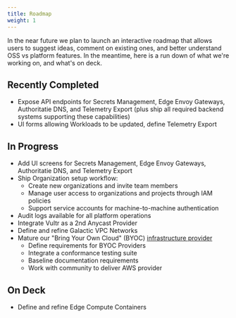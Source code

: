 ```yaml
---
title: Roadmap
weight: 1
---
```


In the near future we plan to launch an interactive roadmap that allows users to
suggest ideas, comment on existing ones, and better understand OSS vs platform
features. In the meantime, here is a run down of what we're working on, and
what's on deck.

## Recently Completed
- Expose API endpoints for Secrets Management, Edge Envoy Gateways,
  Authoritatie DNS, and Telemetry Export (plus ship all required backend systems
  supporting these capabilities)
- UI forms allowing Workloads to be updated, define Telemetry Export

## In Progress

- Add UI screens for Secrets Management, Edge Envoy Gateways, Authoritatie DNS, and Telemetry Export
- Ship Organization setup workflow:
  - Create new organizations and invite team members
  - Manage user access to organizations and projects through IAM policies
  - Support service accounts for machine-to-machine authentication
- Audit logs available for all platform operations
- Integrate Vultr as a 2nd Anycast Provider
- Define and refine Galactic VPC Networks
- Mature our "Bring Your Own Cloud" (BYOC) [infrastructure provider](https://link.datum.net/gcp-provider)
  - Define requirements for BYOC Providers
  - Integrate a conformance testing suite
  - Baseline documentation requirements
  - Work with community to deliver AWS provider

## On Deck
- Define and refine Edge Compute Containers

